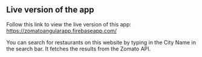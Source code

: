 ## Live version of the app

Follow this link to view the live version of this app: https://zomatoangularapp.firebaseapp.com/

You can search for restaurants on this website by typing in the City Name in the search bar. It fetches the results from the Zomato API.
